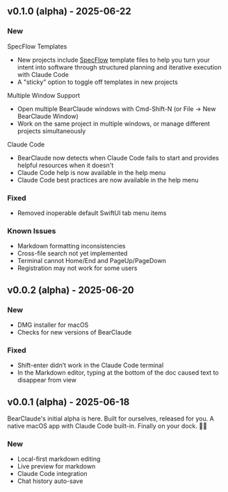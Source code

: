 ## v0.1.0 (alpha) - 2025-06-22

### New

SpecFlow Templates
- New projects include [SpecFlow](https://www.specflow.com/) template files to help you turn your intent into software through structured planning and iterative execution with Claude Code
- A "sticky" option to toggle off templates in new projects

Multiple Window Support
- Open multiple BearClaude windows with Cmd-Shift-N (or File → New BearClaude Window)
- Work on the same project in multiple windows, or manage different projects simultaneously

Claude Code
- BearClaude now detects when Claude Code fails to start and provides helpful resources when it doesn't
- Claude Code help is now available in the help menu
- Claude Code best practices are now available in the help menu

### Fixed

- Removed inoperable default SwiftUI tab menu items

### Known Issues 

- Markdown formatting inconsistencies 
- Cross-file search not yet implemented
- Terminal cannot Home/End and PageUp/PageDown
- Registration may not work for some users

## v0.0.2 (alpha) - 2025-06-20

### New

- DMG installer for macOS
- Checks for new versions of BearClaude

### Fixed

- Shift-enter didn’t work in the Claude Code terminal
- In the Markdown editor, typing at the bottom of the doc caused text to disappear from view


## v0.0.1 (alpha) - 2025-06-18

BearClaude's initial alpha is here. Built for ourselves, released for you. A native macOS app with Claude Code built-in. Finally on your dock. 🐻✨

### New

- Local-first markdown editing
- Live preview for markdown
- Claude Code integration
- Chat history auto-save
